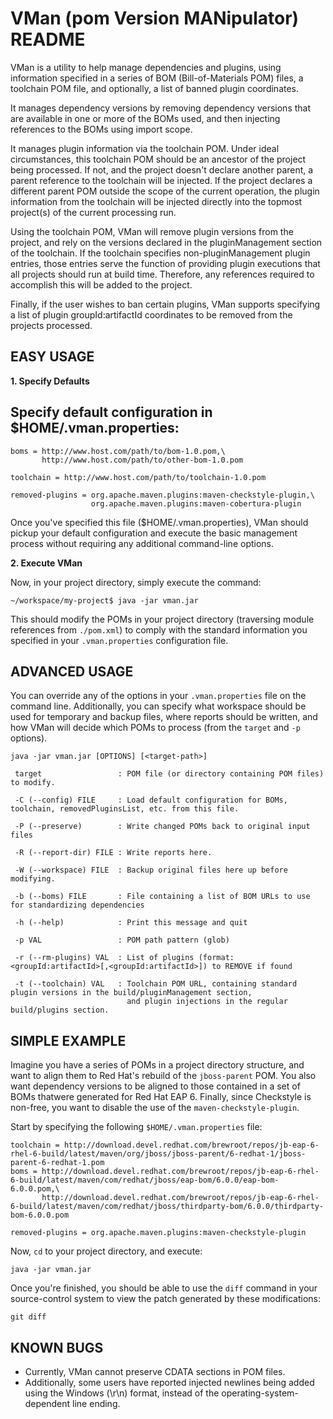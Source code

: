 VMan (pom Version MANipulator) README
=====================================

VMan is a utility to help manage dependencies and plugins, using information
specified in a series of BOM (Bill-of-Materials POM) files, a toolchain POM
file, and optionally, a list of banned plugin coordinates.

It manages dependency versions by removing dependency versions that are available
in one or more of the BOMs used, and then injecting references to the BOMs
using import scope.

It manages plugin information via the toolchain POM. Under ideal circumstances,
this toolchain POM should be an ancestor of the project being processed. If
not, and the project doesn't declare another parent, a parent reference to the
toolchain will be injected. If the project declares a different parent POM
outside the scope of the current operation, the plugin information from the
toolchain will be injected directly into the topmost project(s) of the current
processing run.

Using the toolchain POM, VMan will remove plugin versions from the project, and
rely on the versions declared in the pluginManagement section of the toolchain.
If the toolchain specifies non-pluginManagement plugin entries, those entries
serve the function of providing plugin executions that all projects should 
run at build time. Therefore, any references required to accomplish this will
be added to the project.

Finally, if the user wishes to ban certain plugins, VMan supports specifying
a list of plugin groupId:artifactId coordinates to be removed from the projects 
processed.

EASY USAGE
----------

**1. Specify Defaults**

Specify default configuration in **$HOME/.vman.properties**:
 ---

    boms = http://www.host.com/path/to/bom-1.0.pom,\
           http://www.host.com/path/to/other-bom-1.0.pom
    
    toolchain = http://www.host.com/path/to/toolchain-1.0.pom
    
    removed-plugins = org.apache.maven.plugins:maven-checkstyle-plugin,\
                      org.apache.maven.plugins:maven-cobertura-plugin

Once you've specified this file ($HOME/.vman.properties), VMan should pickup your
default configuration and execute the basic management process without requiring 
any additional command-line options.

**2. Execute VMan**

Now, in your project directory, simply execute the command:

    ~/workspace/my-project$ java -jar vman.jar

This should modify the POMs in your project directory (traversing module references from `./pom.xml`)
to comply with the standard information you specified in your `.vman.properties` configuration file.

ADVANCED USAGE
--------------

You can override any of the options in your `.vman.properties` file on the command line. Additionally,
you can specify what workspace should be used for temporary and backup files, where reports should be
written, and how VMan will decide which POMs to process (from the `target` and `-p` options).

    java -jar vman.jar [OPTIONS] [<target-path>]
    
     target                 : POM file (or directory containing POM files) to modify.
     
     -C (--config) FILE     : Load default configuration for BOMs, toolchain, removedPluginsList, etc. from this file.
     
     -P (--preserve)        : Write changed POMs back to original input files
     
     -R (--report-dir) FILE : Write reports here.
     
     -W (--workspace) FILE  : Backup original files here up before modifying.
     
     -b (--boms) FILE       : File containing a list of BOM URLs to use for standardizing dependencies
     
     -h (--help)            : Print this message and quit
     
     -p VAL                 : POM path pattern (glob)
     
     -r (--rm-plugins) VAL  : List of plugins (format: <groupId:artifactId>[,<groupId:artifactId>]) to REMOVE if found
     
     -t (--toolchain) VAL   : Toolchain POM URL, containing standard plugin versions in the build/pluginManagement section, 
                              and plugin injections in the regular build/plugins section.

SIMPLE EXAMPLE
--------------

Imagine you have a series of POMs in a project directory structure, and want to 
align them to Red Hat's rebuild of the `jboss-parent` POM. You also want dependency
versions to be aligned to those contained in a set of BOMs thatwere generated for 
Red Hat EAP 6. Finally, since Checkstyle is non-free, you want to disable the use of
the `maven-checkstyle-plugin`.

Start by specifying the following `$HOME/.vman.properties` file:

    toolchain = http://download.devel.redhat.com/brewroot/repos/jb-eap-6-rhel-6-build/latest/maven/org/jboss/jboss-parent/6-redhat-1/jboss-parent-6-redhat-1.pom
    boms = http://download.devel.redhat.com/brewroot/repos/jb-eap-6-rhel-6-build/latest/maven/com/redhat/jboss/eap-bom/6.0.0/eap-bom-6.0.0.pom,\
           http://download.devel.redhat.com/brewroot/repos/jb-eap-6-rhel-6-build/latest/maven/com/redhat/jboss/thirdparty-bom/6.0.0/thirdparty-bom-6.0.0.pom
    
    removed-plugins = org.apache.maven.plugins:maven-checkstyle-plugin

Now, `cd` to your project directory, and execute:

    java -jar vman.jar

Once you're finished, you should be able to use the `diff` command in your source-control 
system to view the patch generated by these modifications:

    git diff

KNOWN BUGS
----------

* Currently, VMan cannot preserve CDATA sections in POM files.
* Additionally, some users have reported injected newlines being added using the Windows (\r\n) format, instead of
the operating-system-dependent line ending.

